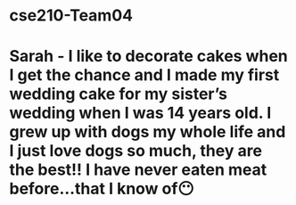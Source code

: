 # cse210-Team04

# Sarah - I like to decorate cakes when I get the chance and I made my first wedding cake for my sister’s wedding when I was 14 years old. I grew up with dogs my whole life and I just love dogs so much, they are the best!! I have never eaten meat before…that I know of😶
